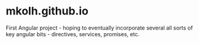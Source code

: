 # mkolh.github.io

First Angular project - hoping to eventually incorporate several all sorts of key angular bits - directives, services, promises, etc.
